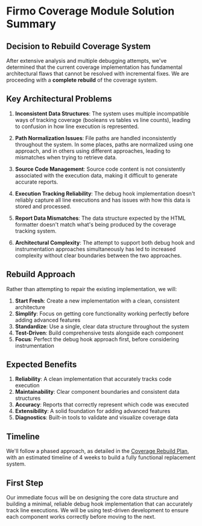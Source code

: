 # Firmo Coverage Module Solution Summary

## Decision to Rebuild Coverage System

After extensive analysis and multiple debugging attempts, we've determined that the current coverage implementation has fundamental architectural flaws that cannot be resolved with incremental fixes. We are proceeding with a **complete rebuild** of the coverage system.

## Key Architectural Problems

1. **Inconsistent Data Structures**: The system uses multiple incompatible ways of tracking coverage (booleans vs tables vs line counts), leading to confusion in how line execution is represented.

2. **Path Normalization Issues**: File paths are handled inconsistently throughout the system. In some places, paths are normalized using one approach, and in others using different approaches, leading to mismatches when trying to retrieve data.

3. **Source Code Management**: Source code content is not consistently associated with the execution data, making it difficult to generate accurate reports.

4. **Execution Tracking Reliability**: The debug hook implementation doesn't reliably capture all line executions and has issues with how this data is stored and processed.

5. **Report Data Mismatches**: The data structure expected by the HTML formatter doesn't match what's being produced by the coverage tracking system.

6. **Architectural Complexity**: The attempt to support both debug hook and instrumentation approaches simultaneously has led to increased complexity without clear boundaries between the two approaches.

## Rebuild Approach

Rather than attempting to repair the existing implementation, we will:

1. **Start Fresh**: Create a new implementation with a clean, consistent architecture
2. **Simplify**: Focus on getting core functionality working perfectly before adding advanced features
3. **Standardize**: Use a single, clear data structure throughout the system
4. **Test-Driven**: Build comprehensive tests alongside each component
5. **Focus**: Perfect the debug hook approach first, before considering instrumentation

## Expected Benefits

1. **Reliability**: A clean implementation that accurately tracks code execution
2. **Maintainability**: Clear component boundaries and consistent data structures
3. **Accuracy**: Reports that correctly represent which code was executed
4. **Extensibility**: A solid foundation for adding advanced features
5. **Diagnostics**: Built-in tools to validate and visualize coverage data

## Timeline

We'll follow a phased approach, as detailed in the [Coverage Rebuild Plan](coverage_rebuild_plan.md), with an estimated timeline of 4 weeks to build a fully functional replacement system.

## First Step

Our immediate focus will be on designing the core data structure and building a minimal, reliable debug hook implementation that can accurately track line executions. We will be using test-driven development to ensure each component works correctly before moving to the next.